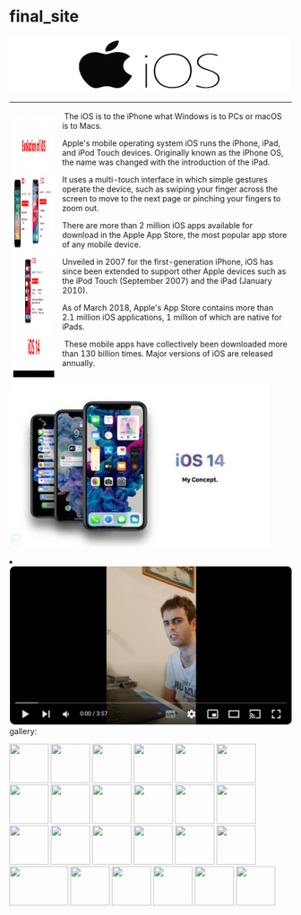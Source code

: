 # final_site
<p><img src="images/WhatsApp Image 2021-03-03 at 23.43.23.jpeg" alt="" width="500" height="100" /></p>
<table style="width: 100%; border-collapse: collapse; height: 492px;" border="0">
<tbody>
<tr style="height: 271px;">
<td style="width: 17.2965%; height: 213px;"><img src="images/history1.jpeg" alt="" width="100" height="1000" /></td>
<td style="width: 82.7035%; height: 213px;">
<p>&nbsp;The iOS is to the iPhone what Windows is to PCs or macOS is to Macs.</p>
<p>Apple's mobile operating system iOS runs the iPhone, iPad, and iPod Touch devices. Originally known as the iPhone OS, the name was changed with the introduction of the iPad.</p>
<p>It uses a multi-touch interface in which simple gestures operate the device, such as swiping your finger across the screen to move to the next page or pinching your fingers to zoom out.</p>
<p>There are more than 2 million iOS apps available for download in the Apple App Store, the most popular app store of any mobile device.</p>
<p>Unveiled in 2007 for the&nbsp;first-generation iPhone, iOS has since been extended to support other Apple devices such as the&nbsp;iPod Touch&nbsp;(September 2007) and the&nbsp;iPad&nbsp;(January 2010).</p>
<p>As of March&nbsp;2018, Apple's&nbsp;App Store&nbsp;contains more than 2.1&nbsp;million iOS applications, 1&nbsp;million of which are native for iPads.</p>
<p>&nbsp;These&nbsp;mobile apps&nbsp;have collectively been downloaded more than 130&nbsp;billion times. Major versions of iOS are released annually.</p>
<p>The current stable version,&nbsp;iOS 14, was released to the public on September 16, 2020.</p>
<p>It brought many user interface changes, including the ability to place widgets on the home screen, a compact UI for both Siri and phone calls, and the ability to change both the default web browser and email apps.</p>
<p>Now No devices were dropped, as all devices supported by&nbsp;iOS 13&nbsp;are able to run&nbsp;iOS 14.</p>
<p><span style="text-decoration: underline;"><strong>How Much Does iOS Cost? How Often Is It Updated?</strong> </span></p>
<p>Apple does not charge for updates to the operating system.</p>
<p>Apple also gives away two suites of software products with the purchase of iOS devices: The&nbsp;iWork suite of office apps&nbsp;&mdash; which includes a word processor, spreadsheet, and presentation software &mdash; and the iLife suite, which includes video-editing software, music-editing and creation software, and photo-editing software.&nbsp;</p>
<p>Apple apps&nbsp;like Safari, Mail, and Notes ship with the operating system by default.&nbsp; Apple&nbsp;releases a major update to iOS&nbsp;once a year&nbsp;with an announcement at Apple's developer conference in early summer.</p>
<p>It is followed by a release in early fall that is timed to coincide with the announcement of the most recent iPhone and iPad models.</p>
<p>These free releases add major features to the operating system. Apple also issues bug fix releases and security patches throughout the year.</p>
</td>
</tr>
<tr style="height: 279px;">
<td style="width: 17.2965%; height: 279px;"><img src="images/history1.jpeg" alt="" width="100" height="1500" /></td>
<td style="width: 82.7035%; height: 279px;">
<p>&nbsp;</p>
<p><span style="text-decoration: underline;"><strong>How to Update Your Device to the Newest Version of iOS?</strong></span></p>
<p>The easiest way to update your iPad, iPhone, or iPod Touch is to use the scheduling feature.</p>
<p>When a new update is released, the device asks if you want to update it at night.</p>
<p>Simply tap Install Later on the dialog box and remember to plug in your device before you go to bed.&nbsp;</p>
<p>You can also install the update manually by going into the device's settings, selecting General from the left-side menu and then selecting Software Update.</p>
<p>This menu takes you to a screen where you can download the update and install it on the device. The only requirement is that your device must have enough storage space to complete the process.</p>
<p>&nbsp;It brought many user interface changes, including the ability to place widgets on the home screen, a compact UI for both Siri and phone calls, and the ability to change both the default web browser and email apps.</p>
<p>Now No devices were dropped, as all devices supported by&nbsp;iOS 13&nbsp;are able to run&nbsp;iOS 14. How Much Does iOS Cost? How Often Is It Updated? Apple does not charge for updates to the operating system.</p>
<p>Apple also gives away two suites of software products with the purchase of iOS devices: The&nbsp;iWork suite of office apps&nbsp;&mdash; which includes a word processor, spreadsheet, and presentation software &mdash; and the iLife suite, which includes video-editing software, music-editing and creation software, and photo-editing software.&nbsp;</p>
<p>Apple apps&nbsp;like Safari, Mail, and Notes ship with the operating system by default.&nbsp; Apple&nbsp;releases a major update to iOS&nbsp;once a year&nbsp;with an announcement at Apple's developer conference in early summer.</p>
<p>It is followed by a release in early fall that is timed to coincide with the announcement of the most recent iPhone and iPad models.</p>
<p>These free releases add major features to the operating system. Apple also issues bug fix releases and security patches throughout the year.</p>
<p>How to&nbsp;Update Your Device to the Newest Version of iOS The easiest way to update your iPad, iPhone, or iPod Touch is to use the scheduling feature. When a new update is released, the device asks if you want to update it at night.</p>
<p>Simply tap&nbsp;Install Later&nbsp;on the dialog box and remember to plug in your device before you go to bed.&nbsp;</p>
<p>You can also install the update manually by&nbsp;going into the device's settings, selecting&nbsp;General&nbsp;from the left-side menu and then selecting&nbsp;Software Update.</p>
<p>This menu&nbsp;takes you to a screen where you can download the update and install it on the device.</p>
<p>The only requirement is that your device&nbsp;must have enough storage space&nbsp;to complete the process.</p>
<span style="text-decoration: underline;"><strong>Market share</strong></span>
<p>iOS is the second most popular mobile operating system in the world, after&nbsp;Android.</p>
<p>Sales of iPads in recent years are also behind Android, while, by web use (a proxy for all use), iPads (using iOS) are still the most popular.</p>
<p>By the middle of 2012, there were 410&nbsp;million devices activated.</p>
<p>At&nbsp;WWDC&nbsp;2014,&nbsp;Tim Cook&nbsp;said 800&nbsp;million devices had been sold by June 2014.</p>
<p>During Apple's quarterly earnings call in January 2015, the company announced that they had sold over one billion iOS devices since 2007.</p>
<p>By late 2011, iOS accounted for 60% of the market share for smartphones and tablets.</p>
<p>By the end of 2014, iOS accounted for 14.8% of the smartphone market&nbsp;and 27.6% of the tablet and two-in-one market.</p>
<p>In February 2015,&nbsp;Stat Counter&nbsp;reported iOS was used on 23.18% of smartphones and 66.25% of tablets worldwide, measured by internet usage instead of sales.</p>
<p>In the third quarter of 2015, research from Strategy Analytics showed that iOS adoption of the worldwide smartphone market was at a record low 12.1%, attributed to lackluster performance in China and Africa.</p>
<p>Android accounted for 87.5% of the market, with Windows Phone and BlackBerry accounting for the rest.</p>
</td>
</tr>
</tbody>
</table>
<p><img src="images/ios14.jpeg" alt="" width="464" height="290" /></p>
<li><a href="https://www.youtube.com/embed/tEX3SB97rlE">
        <img src="images/video.jpg"></a></li>
gallery:
<p> <img src="https://mk0appinventiv4394ey.kinstacdn.com/wp-content/uploads/sites/1/2019/07/The-Evolution-of-Apple-iOS-From-iOS-1-to-iOS-13.png" alt="" width="70" height="70/" /> <img src="https://appinventiv.com/blog/wp-content/uploads/2019/07/IPHONE-OS-1.png" alt="" width="70" height="70/" /> <img src="https://appinventiv.com/blog/wp-content/uploads/2019/07/IPHONE-OS-2.png" alt="" width="70" height="70/" /> <img src="https://appinventiv.com/blog/wp-content/uploads/2019/07/IPHONE-OS-3.png" alt="" width="70" height="70/" /> <img src="https://appinventiv.com/blog/wp-content/uploads/2019/07/IPHONE-04.png" alt="" width="70" height="70/" /> <img src="https://appinventiv.com/blog/wp-content/uploads/2019/07/iOS-5.png" alt="" width="70" height="70/" /> <img src="https://appinventiv.com/blog/wp-content/uploads/2019/07/iOS-6.png" alt="" width="70" height="70/" /> <img src="https://appinventiv.com/blog/wp-content/uploads/2019/07/iOS-7.png" alt="" width="70" height="70/" /> <img src="https://appinventiv.com/blog/wp-content/uploads/2019/07/iOS-8.png" alt="" width="70" height="70/" /> <img src="https://appinventiv.com/blog/wp-content/uploads/2019/07/iOS-9.png" alt="" width="70" height="70/" /> <img src="https://appinventiv.com/blog/wp-content/uploads/2019/07/iOS-10.png" alt="" width="70" height="70/" /> <img src="https://appinventiv.com/blog/wp-content/uploads/2019/07/iOS-11.png" alt="" width="70" height="70/" /> <img src="https://appinventiv.com/blog/wp-content/uploads/2019/07/iOS-12.png" alt="" width="70" height="70/" /> <img src="https://appinventiv.com/blog/wp-content/uploads/2019/07/iOS-13.png" alt="" width="70" height="70/" /> <img src="https://1000logos.net/wp-content/uploads/2019/07/iOS-Logo-history-500x479.jpg" alt="" width="70" height="70/" /> <img src="https://1000logos.net/wp-content/uploads/2017/02/iOS-Logo-2007-500x290.jpg" alt="" width="70" height="70/" /> <img src="https://1000logos.net/wp-content/uploads/2017/02/iOS-Logo-2010-500x258.jpg" alt="" width="70" height="70/" /> <img src="https://1000logos.net/wp-content/uploads/2017/02/iOS-Logo-20102-500x333.jpg" alt="" width="70" height="70/" /> <img src="https://1000logos.net/wp-content/uploads/2017/02/iOS-Logo-2012.jpg" width="105" height="70" /> <img src="https://1000logos.net/wp-content/uploads/2017/02/iOS-Logo-2012-500x333.jpg" alt="" width="70" height="70/" /> <img src="https://1000logos.net/wp-content/uploads/2017/02/iOS-6-Symbol-500x182.jpg" alt="" width="70" height="70/" /> <img src="https://1000logos.net/wp-content/uploads/2017/02/iOS-Logo-2013-500x231.jpg" alt="" width="70" height="70/" /> <img src="https://1000logos.net/wp-content/uploads/2017/02/iOS-Logo-2016-500x333.jpg" alt="" width="70" height="70/" /> <img src="https://1000logos.net/wp-content/uploads/2017/02/iOS-Logo-2017-500x333.jpg" alt="" width="70" height="70/" /></p>

